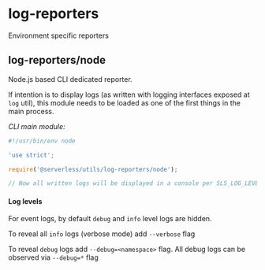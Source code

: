 # log-reporters

Environment specific reporters

## log-reporters/node

Node.js based CLI dedicated reporter.

If intention is to display logs (as written with logging interfaces exposed at `log` util), this module needs to be loaded as one of the first things in the main process.

_CLI main module:_

```javascript
#!/usr/bin/env node

'use strict';

require('@serverless/utils/log-reporters/node');

// Now all written logs will be displayed in a console per SLS_LOG_LEVEL and SLS_LOG_DEBUG settings
```

#### Log levels

For event logs, by default `debug` and `info` level logs are hidden.

To reveal all `info` logs (verbose mode) add `--verbose` flag

To reveal `debug` logs add `--debug=<namespace>` flag. All debug logs can be observed via `--debug=*` flag
